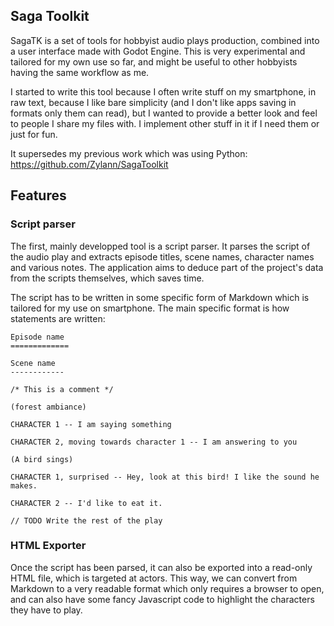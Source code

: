 Saga Toolkit
------------

SagaTK is a set of tools for hobbyist audio plays production, combined into a user interface made with Godot Engine.
This is very experimental and tailored for my own use so far, and might be useful to other hobbyists having the same workflow as me.

I started to write this tool because I often write stuff on my smartphone, in raw text, because I like bare simplicity (and I don't like apps saving in formats only them can read), but I wanted to provide a better look and feel to people I share my files with. I implement other stuff in it if I need them or just for fun.

It supersedes my previous work which was using Python: https://github.com/Zylann/SagaToolkit


Features
----------

### Script parser

The first, mainly developped tool is a script parser.
It parses the script of the audio play and extracts episode titles, scene names, character names and various notes. The application aims to deduce part of the project's data from the scripts themselves, which saves time.

The script has to be written in some specific form of Markdown which is tailored for my use on smartphone. The main specific format is how statements are written:

```
Episode name 
=============

Scene name
------------

/* This is a comment */

(forest ambiance)

CHARACTER 1 -- I am saying something

CHARACTER 2, moving towards character 1 -- I am answering to you

(A bird sings)

CHARACTER 1, surprised -- Hey, look at this bird! I like the sound he makes.

CHARACTER 2 -- I'd like to eat it.

// TODO Write the rest of the play

```

### HTML Exporter

Once the script has been parsed, it can also be exported into a read-only HTML file, which is targeted at actors. This way, we can convert from Markdown to a very readable format which only requires a browser to open, and can also have some fancy Javascript code to highlight the characters they have to play.

